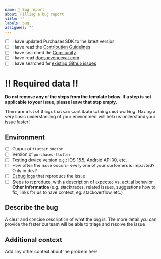 ```yaml
---
name: 🐛 Bug report
about: Filling a bug report
title: ""
labels: bug
assignees: ""
---
```


- [ ] I have updated Purchases SDK to the latest version
- [ ] I have read the [Contribution Guidelines](https://github.com/RevenueCat/purchases-flutter/blob/main/CONTRIBUTING.md)
- [ ] I have searched the [Community](https://community.revenuecat.com)
- [ ] I have read [docs.revenuecat.com](https://docs.revenuecat.com/)
- [ ] I have searched for [existing Github issues](https://github.com/RevenueCat/purchases-flutter/issues)

# ‼️ Required data ‼️ #
**Do not remove any of the steps from the template below. If a step is not applicable to your issue, please leave that step empty.**

There are a lot of things that can contribute to things not working. Having a very basic understanding of your environment will help us understand your issue faster!

## Environment ##
- [ ] Output of `flutter doctor`
- [ ] Version of `purchases-flutter`
- [ ] Testing device version e.g.: iOS 15.5, Android API 30, etc.
- [ ] How often the issue occurs- every one of your customers is impacted? Only in dev?
- [ ] [Debug logs](https://docs.revenuecat.com/docs/debugging) that reproduce the issue
- [ ] Steps to reproduce, with a description of expected vs. actual behavior
**Other information** (e.g. stacktraces, related issues, suggestions how to fix, links for us to have context, eg. stackoverflow, etc.)

## Describe the bug ##
A clear and concise description of what the bug is. The more detail you can provide the faster our team will be able to triage and resolve the issue. 

## Additional context ##
Add any other context about the problem here.
